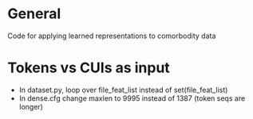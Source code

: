 # General

Code for applying learned representations to comorbodity data

# Tokens vs CUIs as input

* In dataset.py, loop over file_feat_list instead of set(file_feat_list)
* In dense.cfg change maxlen to 9995 instead of 1387 (token seqs are longer)

